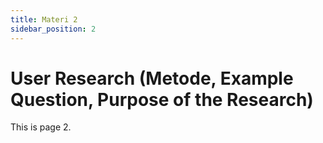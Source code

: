 ```yaml
---
title: Materi 2
sidebar_position: 2
---
```


# User Research (Metode, Example Question, Purpose of the Research)

This is page 2.